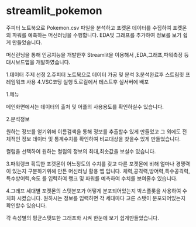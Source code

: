 # streamlit_pokemon

주피터 노트북으로 Pokemon.csv 파일을 분석하고 
포켓몬 데이터를 수집하여 포켓몬의 파워를 예측하는 머신러닝을 수행합니다.
EDA및 그래프를 추가하여 정보를 보기 쉽게 만들었습니다.

머신런닝을 통해 인공지능을 개발한후 Streamlit을 이용해서 ,EDA,그래프,파워측정 등
대시보드앱을 개발하였습니다.

1.데이터 주제 선정
2.쥬피터 노트북으로 데이터 가공 및 분석
3.분석완료후 스트림릿 프레임워크 사용
4.VSC코딩 실행
5.로컬에서 테스트후 실서버에 배포

1.메뉴 


메인화면에서는 데이터의 출처 및 어플의 사용용도를 확인하실수 있습니다.

2.분석정보


원하는 정보를 얻기위해 이름검색을 통해 정보를 추출할수 있게 만들었고
그 외에도 전체적인 정보 데이터 및 통계수치를 확인하여 비교대상을 찾을수 있게 만들었습니다.

컬럼을 선택하여 원하는 컬럼의 정보의 최대,최솟값을 보실수 있습니다.

3.파워랭크 
획득한 포켓몬이 어느정도의 수치를 갖고 다른 포켓몬에 비해 얼마나 경쟁력이 있는지
구분하기위해 만든 머신러닝 활용 앱 입니다.
체력,공격력,방어력,특수공격력,특수방어력,속도 를 입력하여 랭크 및 파워를 예측하여
수치를 보여줄수 있습니다.

4.그래프
세대별 포켓몬의 스탯분포가 어떻게 분포되어있는지 박스플롯을 사용하여 수치화 시켰습니다.
원하시는 정보를 입력하면 각 세대마다 고른 스탯이 분포되어있는지 확인할수 있습니다.

각 속성별의 평균스탯또한 그래프화 시켜 한눈에 보기 쉽게만들었습니다.




